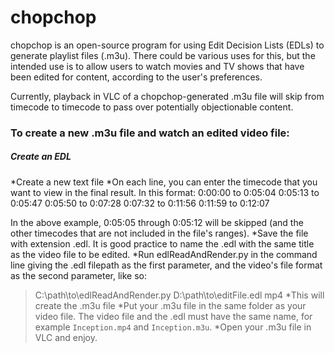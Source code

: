 # chopchop

chopchop is an open-source program for using Edit Decision Lists (EDLs) to generate playlist files (.m3u). There could be various uses for this, but the intended use is to allow users to watch movies and TV shows that have been edited for content, according to the user's preferences.

Currently, playback in VLC of a chopchop-generated .m3u file will skip from timecode to timecode to pass over potentially objectionable content.

### To create a new .m3u file and watch an edited video file:

##### Create an EDL
*Create a new text file
*On each line, you can enter the timecode that you want to view in the final result. In this format:
0:00:00 to 0:05:04
0:05:13 to 0:05:47
0:05:50 to 0:07:28
0:07:32 to 0:11:56
0:11:59 to 0:12:07

In the above example, 0:05:05 through 0:05:12 will be skipped (and the other timecodes that are not included in the file's ranges).
*Save the file with extension .edl. It is good practice to name the .edl with the same title as the video file to be edited.
*Run edlReadAndRender.py in the command line giving the .edl filepath as the first parameter, and the video's file format as the second parameter, like so:
> C:\path\to\edlReadAndRender.py D:\path\to\editFile.edl mp4
*This will create the .m3u file
*Put your .m3u file in the same folder as your video file. The video file and the .edl must have the same name, for example `Inception.mp4` and `Inception.m3u`.
*Open your .m3u file in VLC and enjoy.